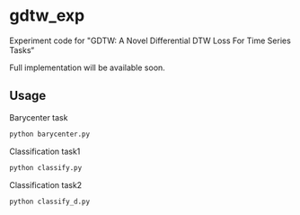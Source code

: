# gdtw_exp
Experiment code for "GDTW: A Novel Differential DTW Loss For Time Series Tasks“

Full implementation will be available soon.
## Usage
Barycenter task
```bash
python barycenter.py
```

Classification task1
```bash
python classify.py
```


Classification task2
```bash
python classify_d.py
```
